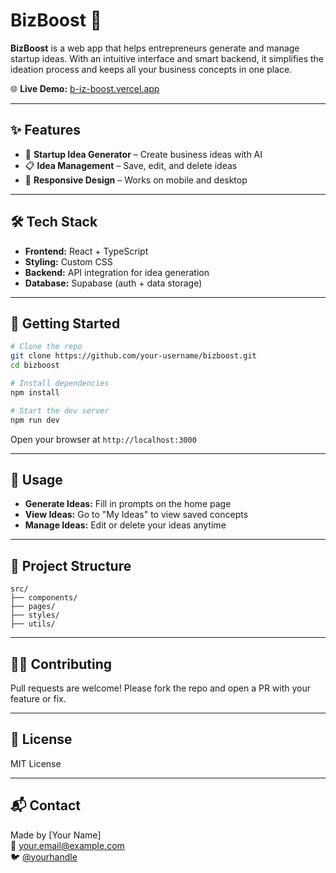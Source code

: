 # BizBoost 🚀

**BizBoost** is a web app that helps entrepreneurs generate and manage startup ideas. With an intuitive interface and smart backend, it simplifies the ideation process and keeps all your business concepts in one place.

🌐 **Live Demo:** [b-iz-boost.vercel.app](https://b-iz-boost.vercel.app/)


---

## ✨ Features

- 🔄 **Startup Idea Generator** – Create business ideas with AI
- 📋 **Idea Management** – Save, edit, and delete ideas
- 📱 **Responsive Design** – Works on mobile and desktop

---

## 🛠️ Tech Stack

- **Frontend:** React + TypeScript  
- **Styling:** Custom CSS  
- **Backend:** API integration for idea generation  
- **Database:** Supabase (auth + data storage)

---

## 🚀 Getting Started

```bash
# Clone the repo
git clone https://github.com/your-username/bizboost.git
cd bizboost

# Install dependencies
npm install

# Start the dev server
npm run dev
```

Open your browser at `http://localhost:3000`

---

## 🧠 Usage

- **Generate Ideas:** Fill in prompts on the home page  
- **View Ideas:** Go to "My Ideas" to view saved concepts  
- **Manage Ideas:** Edit or delete your ideas anytime

---

## 📂 Project Structure

```
src/
├── components/
├── pages/
├── styles/
├── utils/
```

---

## 🧑‍💻 Contributing

Pull requests are welcome! Please fork the repo and open a PR with your feature or fix.

---

## 📄 License

MIT License

---

## 📬 Contact

Made by [Your Name]  
📧 your.email@example.com  
🐦 [@yourhandle](https://twitter.com/yourhandle)
